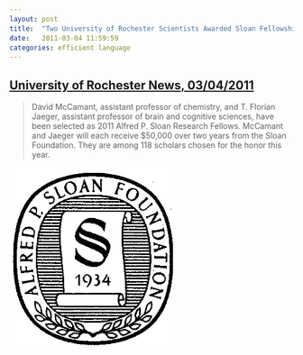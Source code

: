 ```yaml
---
layout: post
title:  "Two University of Rochester Scientists Awarded Sloan Fellowships"
date:   2011-03-04 11:59:59
categories: efficient language
---
```


## [University of Rochester News, 03/04/2011](http://rochester.edu/news/show.php?id=3777)
  > David McCamant, assistant professor of chemistry, and T. Florian Jaeger,
  > assistant professor of brain and cognitive sciences, have been selected as
  > 2011 Alfred P. Sloan Research Fellows. McCamant and Jaeger will each receive
  > $50,000 over two years from the Sloan Foundation. They are among 118 scholars
  > chosen for the honor this year.

![Sloan Foundation logo](/pics/sloan.gif)
